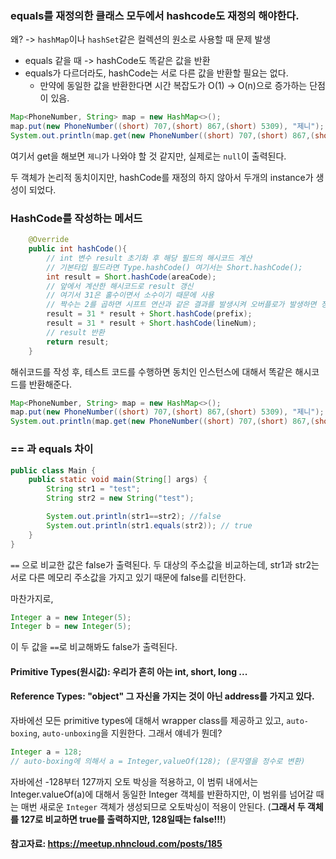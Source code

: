 ### equals를 재정의한 클래스 모두에서 hashcode도 재정의 해야한다.

왜? 
-> `hashMap`이나 `hashSet`같은 컬렉션의 원소로 사용할 때 문제 발생 

* equals 같을 때 -> hashCode도 똑같은 값을 반환
* equals가 다르더라도, hashCode는 서로 다른 값을 반환할 필요는 없다.
  * 만약에 동일한 값을 반환한다면 시간 복잡도가 O(1) -> O(n)으로 증가하는 단점이 있음.

```java
Map<PhoneNumber, String> map = new HashMap<>();
map.put(new PhoneNumber((short) 707,(short) 867,(short) 5309), "제니");
System.out.println(map.get(new PhoneNumber((short) 707,(short) 867,(short) 5309))); // null
```

여기서 get을 해보면 `제니`가 나와야 할 것 같지만, 실제로는 `null`이 출력된다.

두 객체가 논리적 동치이지만, hashCode를 재정의 하지 않아서 두개의 instance가 생성이 되었다.

### HashCode를 작성하는 메서드
```java
    @Override
    public int hashCode(){
        // int 변수 result 초기화 후 해당 필드의 해시코드 계산
        // 기본타입 필드라면 Type.hashCode() 여기서는 Short.hashCode();
        int result = Short.hashCode(areaCode);
        // 앞에서 계산한 해시코드로 result 갱신
        // 여기서 31은 홀수이면서 소수이기 때문에 사용
        // 짝수는 2를 곱하면 시프트 연산과 같은 결과를 발생시켜 오버플로가 발생하면 정보를 잃게 됨.
        result = 31 * result + Short.hashCode(prefix);
        result = 31 * result + Short.hashCode(lineNum);
        // result 반환
        return result;
    }
```

해쉬코드를 작성 후, 테스트 코드를 수행하면 동치인 인스턴스에 대해서 똑같은 해시코드를 반환해준다.

```java
Map<PhoneNumber, String> map = new HashMap<>();
map.put(new PhoneNumber((short) 707,(short) 867,(short) 5309), "제니");
System.out.println(map.get(new PhoneNumber((short) 707,(short) 867,(short) 5309))); // "제니"
```


### == 과 equals 차이
```java
public class Main {
    public static void main(String[] args) {
    	String str1 = "test";
		String str2 = new String("test");

		System.out.println(str1==str2); //false		
        System.out.println(str1.equals(str2)); // true
    }
}
```
`==` 으로 비교한 값은 false가 출력된다. 두 대상의 주소값을 비교하는데, str1과 str2는 서로 다른 메모리 주소값을 가지고 있기 때문에 false를 리턴한다.

마찬가지로, 
```java
Integer a = new Integer(5);
Integer b = new Integer(5);
```

이 두 값을 `==`로 비교해봐도 false가 출력된다.

#### Primitive Types(원시값): 우리가 흔히 아는 int, short, long ...

#### Reference Types: "object" 그 자신을 가지는 것이 아닌 address를 가지고 있다.

자바에선 모든 primitive types에 대해서 wrapper class를 제공하고 있고, `auto-boxing`, `auto-unboxing`을 지원한다. 그래서 얘네가 뭔데?

```java
Integer a = 128;
// auto-boxing에 의해서 a = Integer,valueOf(128); (문자열을 정수로 변환)
```

자바에선 -128부터 127까지 오토 박싱을 적용하고, 이 범뤼 내에서는 Integer.valueOf(a)에 대해서 동일한 Integer 객체를 반환하지만, 이 범위를 넘어갈 때는
매번 새로운 `Integer` 객체가 생성되므로 오토박싱이 적용이 안된다. (**그래서 두 객체를 127로 비교하면 true를 출력하지만, 128일때는 false!!!**)


#### 참고자료: https://meetup.nhncloud.com/posts/185